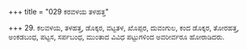 +++
title = "029 ಕರವಳಯ ತಳಹತ್ತ"

+++
29. ಕಲವಳಯ, ತಳಹತ್ತ, ಡೊಕ್ಕರ, ವಟ್ಟತಳ, ಖೊಪ್ಪರ, ದುವಂಗುಲ, ಕಂದ ಡೊಕ್ಕರ, ತೋರಹತ್ತ, ಅಂಕಡಬಂಧ, ಪಟ್ಟಸ, ಸರ್ಪಬಂಧ, ಮುಂತಾದ ವಿವಿಧ ಪಟ್ಟುಗಳಿಂದ ಅವರೀರ್ವರೂ ಹೋರಾಡಿದರು.